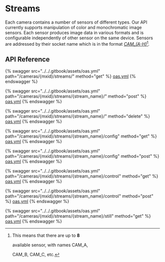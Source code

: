 # Streams

Each camera contains a number of sensors of different types. Our API currently supports manipulation of color and monochromatic image sensors. Each sensor produces image data in various formats and is configurable independently of other sensor on the same device. Sensors are addressed by their socket name which is in the format [_CAM\_(A-H)_](#user-content-fn-1)[^1]_._

## API Reference

{% swagger src="../../.gitbook/assets/oas.yml" path="/cameras/{mxid}/streams/" method="get" %}
[oas.yml](../../.gitbook/assets/oas.yml)
{% endswagger %}

{% swagger src="../../.gitbook/assets/oas.yml" path="/cameras/{mxid}/streams/{stream_name}/" method="post" %}
[oas.yml](../../.gitbook/assets/oas.yml)
{% endswagger %}

{% swagger src="../../.gitbook/assets/oas.yml" path="/cameras/{mxid}/streams/{stream_name}/" method="delete" %}
[oas.yml](../../.gitbook/assets/oas.yml)
{% endswagger %}

{% swagger src="../../.gitbook/assets/oas.yml" path="/cameras/{mxid}/streams/{stream_name}/config" method="get" %}
[oas.yml](../../.gitbook/assets/oas.yml)
{% endswagger %}

{% swagger src="../../.gitbook/assets/oas.yml" path="/cameras/{mxid}/streams/{stream_name}/config" method="post" %}
[oas.yml](../../.gitbook/assets/oas.yml)
{% endswagger %}

{% swagger src="../../.gitbook/assets/oas.yml" path="/cameras/{mxid}/streams/{stream_name}/control" method="get" %}
[oas.yml](../../.gitbook/assets/oas.yml)
{% endswagger %}

{% swagger src="../../.gitbook/assets/oas.yml" path="/cameras/{mxid}/streams/{stream_name}/control" method="post" %}
[oas.yml](../../.gitbook/assets/oas.yml)
{% endswagger %}

{% swagger src="../../.gitbook/assets/oas.yml" path="/cameras/{mxid}/streams/{stream_name}/still" method="get" %}
[oas.yml](../../.gitbook/assets/oas.yml)
{% endswagger %}

[^1]: This means that there are up to **8**

    available sensor, with names CAM\_A,

    CAM\_B, CAM\_C, etc.
